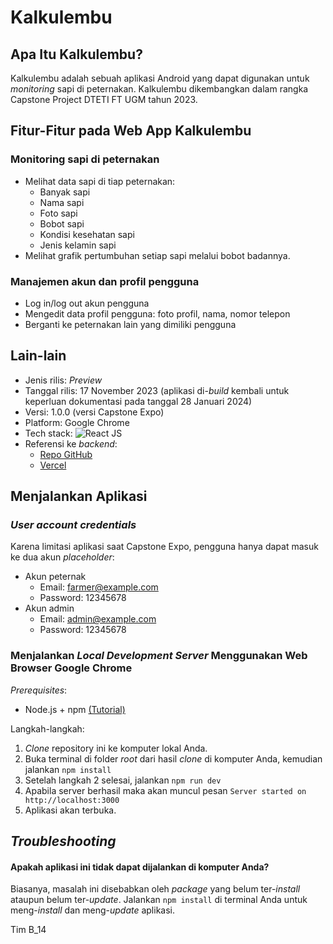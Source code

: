 # Kalkulembu

## Apa Itu Kalkulembu?
Kalkulembu adalah sebuah aplikasi Android yang dapat digunakan untuk _monitoring_ sapi di peternakan. Kalkulembu dikembangkan dalam rangka Capstone Project DTETI FT UGM tahun 2023.

## Fitur-Fitur pada Web App Kalkulembu

### Monitoring sapi di peternakan
- Melihat data sapi di tiap peternakan:
  - Banyak sapi
  - Nama sapi
  - Foto sapi
  - Bobot sapi
  - Kondisi kesehatan sapi
  - Jenis kelamin sapi
- Melihat grafik pertumbuhan setiap sapi melalui bobot badannya.

### Manajemen akun dan profil pengguna
- Log in/log out akun pengguna
- Mengedit data profil pengguna: foto profil, nama, nomor telepon
- Berganti ke peternakan lain yang dimiliki pengguna

## Lain-lain
- Jenis rilis: _Preview_
- Tanggal rilis: 17 November 2023 (aplikasi di-_build_ kembali untuk keperluan dokumentasi pada tanggal 28 Januari 2024)
- Versi: 1.0.0 (versi Capstone Expo)
- Platform: Google Chrome
- Tech stack: 
![React JS](https://img.shields.io/badge/-ReactJs-61DAFB?logo=react&logoColor=white&style=for-the-badge)
- Referensi ke _backend_:
  - [Repo GitHub](https://github.com/Capstone-B-14/kalkulembu-be-main)
  - [Vercel](https://kalkulembu-be-main.vercel.app/)

## Menjalankan Aplikasi
### _User account credentials_
Karena limitasi aplikasi saat Capstone Expo, pengguna hanya dapat masuk ke dua akun _placeholder_:
- Akun peternak
  - Email: farmer@example.com
  - Password: 12345678
- Akun admin
  - Email: admin@example.com
  - Password: 12345678

### Menjalankan _Local Development Server_ Menggunakan Web Browser Google Chrome
_Prerequisites_:
- Node.js + npm [(Tutorial)](https://docs.npmjs.com/downloading-and-installing-node-js-and-npm/)

Langkah-langkah:
1. _Clone_ repository ini ke komputer lokal Anda.
2. Buka terminal di folder _root_ dari hasil _clone_ di komputer Anda, kemudian jalankan ```npm install```
3. Setelah langkah 2 selesai, jalankan ```npm run dev```
4. Apabila server berhasil maka akan muncul pesan ```Server started on http://localhost:3000```
5. Aplikasi akan terbuka.

## _Troubleshooting_
#### Apakah aplikasi ini tidak dapat dijalankan di komputer Anda?
Biasanya, masalah ini disebabkan oleh _package_ yang belum ter-_install_ ataupun belum ter-_update_. Jalankan ```npm install``` di terminal Anda untuk meng-_install_ dan meng-_update_ aplikasi.


Tim B_14